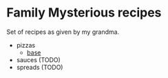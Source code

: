 # Family Mysterious recipes

Set of recipes as given by my grandma. 

- pizzas 
    - [base](./pizzas/base.md)
- sauces (TODO)
- spreads (TODO)


